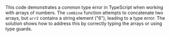 This code demonstrates a common type error in TypeScript when working with arrays of numbers.  The `combine` function attempts to concatenate two arrays, but `arr2` contains a string element ("6"), leading to a type error.  The solution shows how to address this by correctly typing the arrays or using type guards.